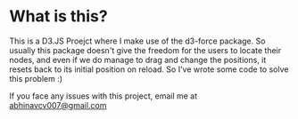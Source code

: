 # What is this?

This is a D3.JS Proejct where I make use of the d3-force package. So usually this package doesn't give the freedom for the users to locate their nodes, and even if we do manage to drag and change the positions, it resets back to its initial position on reload. So I've wrote some code to solve this problem :)


If you face any issues with this project, email me at abhinavcv007@gmail.com